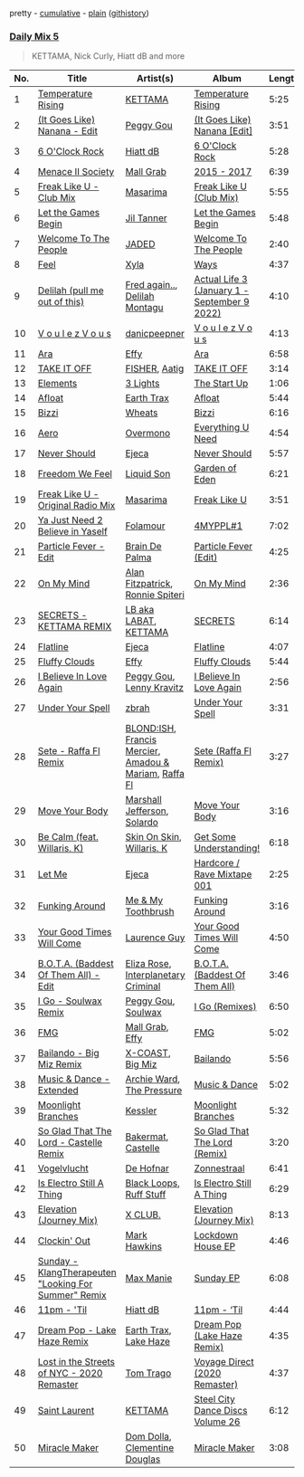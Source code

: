 pretty - [cumulative](/playlists/cumulative/Daily%20Mix%205.md) - [plain](/playlists/plain/37i9dQZF1E36TO0q54WsJv) ([githistory](https://github.githistory.xyz/vitokorn/spotify-playlist-archive/blob/master/playlists/plain/37i9dQZF1E36TO0q54WsJv))

### [Daily Mix 5](https://open.spotify.com/playlist/37i9dQZF1E36TO0q54WsJv)

> KETTAMA, Nick Curly, Hiatt dB and more

| No. | Title | Artist(s) | Album | Length |
|---|---|---|---|---|
| 1 | [Temperature Rising](https://open.spotify.com/track/4EW9Hl30Iw95lNGvbDL4IP) | [KETTAMA](https://open.spotify.com/artist/3an9rnsXKPCAMlZgH4A0n4) | [Temperature Rising](https://open.spotify.com/album/27S4DidEe5USscAQN0QVrR) | 5:25 |
| 2 | [(It Goes Like) Nanana - Edit](https://open.spotify.com/track/23RoR84KodL5HWvUTneQ1w) | [Peggy Gou](https://open.spotify.com/artist/2mLA48B366zkELXYx7hcDN) | [(It Goes Like) Nanana [Edit]](https://open.spotify.com/album/2LVDNOUUy2g8517ZEtQIcK) | 3:51 |
| 3 | [6 O'Clock Rock](https://open.spotify.com/track/5uCcdziv0jyiP3TJvxvOEZ) | [Hiatt dB](https://open.spotify.com/artist/1RXNxRPv6J0qoUePp8mjZl) | [6 O'Clock Rock](https://open.spotify.com/album/5DQqOSr4LLpDDKjonOK2zf) | 5:28 |
| 4 | [Menace II Society](https://open.spotify.com/track/7p4Z5K2sJOGkqcUh0dm254) | [Mall Grab](https://open.spotify.com/artist/7yF6JnFPDzgml2Ytkyl5D7) | [2015 - 2017](https://open.spotify.com/album/5aqiSYD4CoXgKW7p7mUNex) | 6:39 |
| 5 | [Freak Like U - Club Mix](https://open.spotify.com/track/4Sv8UfMtBHBzR6n0yOlApc) | [Masarima](https://open.spotify.com/artist/1F8ENasYTdkuSb54ymSEjL) | [Freak Like U (Club Mix)](https://open.spotify.com/album/343AqAEz0Y1UncCPNpo9ZN) | 5:55 |
| 6 | [Let the Games Begin](https://open.spotify.com/track/7lKOrMhonHXZEEImIMqfn3) | [Jil Tanner](https://open.spotify.com/artist/6S9C7LP9TXbeJhoV18RmEK) | [Let the Games Begin](https://open.spotify.com/album/1hBil9bmdI7hDDF2T5xo4w) | 5:48 |
| 7 | [Welcome To The People](https://open.spotify.com/track/4O3APpGNhOldqDsPF8IaS5) | [JADED](https://open.spotify.com/artist/6tCJN1fQNdFCEaOa8Da9Wf) | [Welcome To The People](https://open.spotify.com/album/7HZzmPZE3gKxhzVaIJ11KF) | 2:40 |
| 8 | [Feel](https://open.spotify.com/track/19sCGOTZKnlb5XPbBklcQz) | [Xyla](https://open.spotify.com/artist/7CmkZcKpESltjho1LZJgnb) | [Ways](https://open.spotify.com/album/4dqk5qdk4iH4uI59t2uCZH) | 4:37 |
| 9 | [Delilah (pull me out of this)](https://open.spotify.com/track/5w9upngVRHNjdZcRC7Xxr2) | [Fred again..](https://open.spotify.com/artist/4oLeXFyACqeem2VImYeBFe), [Delilah Montagu](https://open.spotify.com/artist/3WtrH1zNpzoPSz6XpwCh6y) | [Actual Life 3 (January 1 - September 9 2022)](https://open.spotify.com/album/5q2iMctlDvEMYVIawF6Vop) | 4:10 |
| 10 | [V o u l e z V o u s](https://open.spotify.com/track/2t7yvGrJphjo5yyVISHDGf) | [danicpeepner](https://open.spotify.com/artist/4ol7o2NC4NYIyJHj9RcGNz) | [V o u l e z V o u s](https://open.spotify.com/album/4I8S2l1QExsebjNix5XdNb) | 4:13 |
| 11 | [Ara](https://open.spotify.com/track/1vBq4R33h3SQCfASjQjkKs) | [Effy](https://open.spotify.com/artist/19SX00qkAvpVQroAka9GI0) | [Ara](https://open.spotify.com/album/57JfNnhjbkDe8yzKnFDtRp) | 6:58 |
| 12 | [TAKE IT OFF](https://open.spotify.com/track/7zp9FOU4cjFdGN1zdWTvcB) | [FISHER](https://open.spotify.com/artist/1VJ0briNOlXRtJUAzoUJdt), [Aatig](https://open.spotify.com/artist/21OabQwzpxuFNxp7p781Ao) | [TAKE IT OFF](https://open.spotify.com/album/29p3XedLUbGNxK7aje4WPW) | 3:14 |
| 13 | [Elements](https://open.spotify.com/track/7ImJJuXiCRxlzcKpFdtD4Y) | [3 Lights](https://open.spotify.com/artist/6IL4Vf8rT98yP8sf51wc6p) | [The Start Up](https://open.spotify.com/album/1CMYsf9DMutfN1qaba23CH) | 1:06 |
| 14 | [Afloat](https://open.spotify.com/track/0qvwjHLBdJuqWD6lN6EwWW) | [Earth Trax](https://open.spotify.com/artist/2aIG9sDL3yGi38BST8RNmQ) | [Afloat](https://open.spotify.com/album/4ohZD7fM3EyhSqKjXm686w) | 5:44 |
| 15 | [Bizzi](https://open.spotify.com/track/6daxLoDaCoSNR5fd2fRcHh) | [Wheats](https://open.spotify.com/artist/68O83ss9GHwRVDaJhpCQHF) | [Bizzi](https://open.spotify.com/album/2eRdbIVUB1WoLQ5qjc6vcE) | 6:16 |
| 16 | [Aero](https://open.spotify.com/track/2VGalaDZipqpYbXmCyAeik) | [Overmono](https://open.spotify.com/artist/01PnN11ovfen6xUOHfNpn3) | [Everything U Need](https://open.spotify.com/album/51Pol28HI3O8QNCJOhQnAt) | 4:54 |
| 17 | [Never Should](https://open.spotify.com/track/3j1ZDIBCys0Io9QgY3Nb6p) | [Ejeca](https://open.spotify.com/artist/0tSC9Vot7WlR1MsLBqQ9HX) | [Never Should](https://open.spotify.com/album/65iOuCf71IfBZUEh6pV4mR) | 5:57 |
| 18 | [Freedom We Feel](https://open.spotify.com/track/73PsrPmO13cBPDnQBesyCK) | [Liquid Son](https://open.spotify.com/artist/1pGV6a7y7ToBSQ3DFhxEuI) | [Garden of Eden](https://open.spotify.com/album/5BZ86SQECbh3srF2fNfawH) | 6:21 |
| 19 | [Freak Like U - Original Radio Mix](https://open.spotify.com/track/0Mnc17uZJ857pNeK08RxPL) | [Masarima](https://open.spotify.com/artist/1F8ENasYTdkuSb54ymSEjL) | [Freak Like U](https://open.spotify.com/album/6M52wCpANtCn32jGgIGh4y) | 3:51 |
| 20 | [Ya Just Need 2 Believe in Yaself](https://open.spotify.com/track/3u1hU4L9HLGBjcj1nQekIv) | [Folamour](https://open.spotify.com/artist/6pJY5At9SiMpAOBrw9YosS) | [4MYPPL#1](https://open.spotify.com/album/3jHf5zZ8d5MQg03YyfTa2I) | 7:02 |
| 21 | [Particle Fever - Edit](https://open.spotify.com/track/0z8SNdvi377J0Nw3jxS1FO) | [Brain De Palma](https://open.spotify.com/artist/44VVWk4YFJFoiv7oRNt5wO) | [Particle Fever (Edit)](https://open.spotify.com/album/1cE1Q1gpMooABbT72myxud) | 4:25 |
| 22 | [On My Mind](https://open.spotify.com/track/1LwyEZ5WyZDMmTFmdCimyz) | [Alan Fitzpatrick](https://open.spotify.com/artist/40JyDxGqtYSowWYT2jaive), [Ronnie Spiteri](https://open.spotify.com/artist/7tH1Y2LeCe2LUxvru8y7Df) | [On My Mind](https://open.spotify.com/album/5vjzp6RghNXPAQhGh6fRbz) | 2:36 |
| 23 | [SECRETS - KETTAMA REMIX](https://open.spotify.com/track/6B5KK6M9IiM8FLglGrCMLE) | [LB aka LABAT](https://open.spotify.com/artist/02fHczhlgEBCCjzjsNvJAh), [KETTAMA](https://open.spotify.com/artist/3an9rnsXKPCAMlZgH4A0n4) | [SECRETS](https://open.spotify.com/album/2BzKpqPvd55IN3LZkENYaT) | 6:14 |
| 24 | [Flatline](https://open.spotify.com/track/1qeSZD2hBkOqwD9e5jcTYa) | [Ejeca](https://open.spotify.com/artist/0tSC9Vot7WlR1MsLBqQ9HX) | [Flatline](https://open.spotify.com/album/4QC9zFbjafJ8MtPj7m2b6e) | 4:07 |
| 25 | [Fluffy Clouds](https://open.spotify.com/track/46An1qrp2NBF7rP8CgmnpK) | [Effy](https://open.spotify.com/artist/19SX00qkAvpVQroAka9GI0) | [Fluffy Clouds](https://open.spotify.com/album/3dWZLsrLsh8gcbnekWIg7H) | 5:44 |
| 26 | [I Believe In Love Again](https://open.spotify.com/track/4fZ9WECee9p7FEWOUP03jD) | [Peggy Gou](https://open.spotify.com/artist/2mLA48B366zkELXYx7hcDN), [Lenny Kravitz](https://open.spotify.com/artist/5gznATMVO85ZcLTkE9ULU7) | [I Believe In Love Again](https://open.spotify.com/album/4j8paHpWXq0sgm5jcWl84R) | 2:56 |
| 27 | [Under Your Spell](https://open.spotify.com/track/7qGevtlApkjeNUgyh8ZsMT) | [zbrah](https://open.spotify.com/artist/6ZL3Y3Aes0BAYQRKAXffJx) | [Under Your Spell](https://open.spotify.com/album/2cjl9Vq08F2Cf1wYpuGsFw) | 3:31 |
| 28 | [Sete - Raffa Fl Remix](https://open.spotify.com/track/620l7rrSQBakqFk9QGeh46) | [BLOND:ISH](https://open.spotify.com/artist/6zsJjoCtL1WByG0VsuFWzR), [Francis Mercier](https://open.spotify.com/artist/44qAhQu52dYKcHOFQd3esf), [Amadou & Mariam](https://open.spotify.com/artist/3KH7WsR2JZQ94Ik8SyabU6), [Raffa Fl](https://open.spotify.com/artist/0j4dGWeyGGE4GvrAzdZIZ5) | [Sete (Raffa Fl Remix)](https://open.spotify.com/album/2UKaGqkcpfEWR7JjPBImz4) | 3:27 |
| 29 | [Move Your Body](https://open.spotify.com/track/3OrcEhLzxv1YX597jGjEI7) | [Marshall Jefferson](https://open.spotify.com/artist/2Di8r9df6xjyj6CVOqbGVz), [Solardo](https://open.spotify.com/artist/0oO1IaDOBSeI96HbnCa5pZ) | [Move Your Body](https://open.spotify.com/album/3wXxLmmbbiQn8ndz1L2Wxo) | 3:16 |
| 30 | [Be Calm (feat. Willaris. K)](https://open.spotify.com/track/2jTWGuVEe9H9bjUWbcQFwW) | [Skin On Skin](https://open.spotify.com/artist/5mnxMXIM6BNhVVTXnBatKa), [Willaris. K](https://open.spotify.com/artist/6ZHeg2Op5ZkNppXbNLSglj) | [Get Some Understanding!](https://open.spotify.com/album/4jXd7wZ9cudQSlRiinNyD6) | 6:18 |
| 31 | [Let Me](https://open.spotify.com/track/4ccFlJTXL6aBG4XLz9Sbnz) | [Ejeca](https://open.spotify.com/artist/0tSC9Vot7WlR1MsLBqQ9HX) | [Hardcore / Rave Mixtape 001](https://open.spotify.com/album/6i1UgV4xgOQV7mniCKGV4D) | 2:25 |
| 32 | [Funking Around](https://open.spotify.com/track/2glRwrbsXM6p1AW1UESGtS) | [Me & My Toothbrush](https://open.spotify.com/artist/5X83BYTRaFGSoKLknnIpWz) | [Funking Around](https://open.spotify.com/album/3S9gZfxDUgiJiCzOwArTkU) | 3:16 |
| 33 | [Your Good Times Will Come](https://open.spotify.com/track/3g5oI7fJYh9NaQMQ5x4ItH) | [Laurence Guy](https://open.spotify.com/artist/1PTEiCpkzNkLNgMi1LL8JR) | [Your Good Times Will Come](https://open.spotify.com/album/1ZhTIMvd5OlrytEfwekpUR) | 4:50 |
| 34 | [B.O.T.A. (Baddest Of Them All) - Edit](https://open.spotify.com/track/39JofJHEtg8I4fSyo7Imft) | [Eliza Rose](https://open.spotify.com/artist/4XC335ouK6pXyq4QiIb8bP), [Interplanetary Criminal](https://open.spotify.com/artist/6uJ51uV5rYzu1MJkC4CceI) | [B.O.T.A. (Baddest Of Them All)](https://open.spotify.com/album/2lQgd3Svp1ZWAzZPLobAPK) | 3:46 |
| 35 | [I Go - Soulwax Remix](https://open.spotify.com/track/3PQyUWqndc51vb1JYrqxuC) | [Peggy Gou](https://open.spotify.com/artist/2mLA48B366zkELXYx7hcDN), [Soulwax](https://open.spotify.com/artist/43mWhBXSflupNLuNjM5vff) | [I Go (Remixes)](https://open.spotify.com/album/5ROthns2NsZzi0cx6o0vcs) | 6:50 |
| 36 | [FMG](https://open.spotify.com/track/6V0jTE6VUCNEpjAnBZsETd) | [Mall Grab](https://open.spotify.com/artist/7yF6JnFPDzgml2Ytkyl5D7), [Effy](https://open.spotify.com/artist/19SX00qkAvpVQroAka9GI0) | [FMG](https://open.spotify.com/album/5GvL4R0Zyprt77oUx6ec0b) | 5:02 |
| 37 | [Bailando - Big Miz Remix](https://open.spotify.com/track/4SkWJvq0vyPSqpITFCjyeV) | [X-COAST](https://open.spotify.com/artist/5QUHrSea6F2nhn9veAq4wQ), [Big Miz](https://open.spotify.com/artist/16bJAXH14R42AnpN0FtaQo) | [Bailando](https://open.spotify.com/album/2n43q4hxQSZIisZ8KEVVzP) | 5:56 |
| 38 | [Music & Dance - Extended](https://open.spotify.com/track/32lJjhRCRcj7P457ocx0JH) | [Archie Ward](https://open.spotify.com/artist/18KynPUlZ6UHjikJs1uDaA), [The Pressure](https://open.spotify.com/artist/2VtyXxK4nmVyMRWrcJf8wN) | [Music & Dance](https://open.spotify.com/album/06wzP8xYLBkuxLWSkCtpaM) | 5:02 |
| 39 | [Moonlight Branches](https://open.spotify.com/track/1vix6YVpdY98myRMBH5uVr) | [Kessler](https://open.spotify.com/artist/3p0aq3vKGFP6N7rDc0UhJC) | [Moonlight Branches](https://open.spotify.com/album/4afaUEqpJ67lnKrmdJ4Fw8) | 5:32 |
| 40 | [So Glad That The Lord - Castelle Remix](https://open.spotify.com/track/63JOLINOPIn8iq7bBwFyuG) | [Bakermat](https://open.spotify.com/artist/3MyFDtqB80WZvbtCZRsekM), [Castelle](https://open.spotify.com/artist/4EDL1aHoT46jRLUjubeVNM) | [So Glad That The Lord (Remix)](https://open.spotify.com/album/5zRku9MdsuRukk3VkyfZuy) | 3:20 |
| 41 | [Vogelvlucht](https://open.spotify.com/track/5CeTuypSIJIOq0nUs4uhBh) | [De Hofnar](https://open.spotify.com/artist/1LFGVkNRmXz8jIkyPjaGNL) | [Zonnestraal](https://open.spotify.com/album/1ZA146RN2Cu9HCpDk8PpQK) | 6:41 |
| 42 | [Is Electro Still A Thing](https://open.spotify.com/track/2V2CRsNTYky2SO2C5G6rkX) | [Black Loops](https://open.spotify.com/artist/6AwGe2F49hD3ANXvmOwqQB), [Ruff Stuff](https://open.spotify.com/artist/2b0RuGsc46tbjAwZMWnJJm) | [Is Electro Still A Thing](https://open.spotify.com/album/4hCLKJXTMOYTWAdXRHYUIo) | 6:29 |
| 43 | [Elevation (Journey Mix)](https://open.spotify.com/track/14JxnZUBEvefSibDd8gcjt) | [X CLUB.](https://open.spotify.com/artist/4CYPaFp9yDrNduNptv0DPQ) | [Elevation (Journey Mix)](https://open.spotify.com/album/6RJcQYpgUbTZEA3w0Hrn8n) | 8:13 |
| 44 | [Clockin' Out](https://open.spotify.com/track/4B9bRNDgWoDVRgrJvEKAS6) | [Mark Hawkins](https://open.spotify.com/artist/6BDLwOIauGwERNYxaOciyq) | [Lockdown House EP](https://open.spotify.com/album/1l02YoPu1BohbfgN2BhkOJ) | 4:46 |
| 45 | [Sunday - KlangTherapeuten "Looking For Summer" Remix](https://open.spotify.com/track/3YcAw0Uc94mb7n8DHMFWRa) | [Max Manie](https://open.spotify.com/artist/0esUZwk3FcZiAH1fXa66dU) | [Sunday EP](https://open.spotify.com/album/7D2sQ7G0waCT2JuWSkuD8m) | 6:08 |
| 46 | [11pm - 'Til](https://open.spotify.com/track/00Ua9uinMpYGCsffw6Xunj) | [Hiatt dB](https://open.spotify.com/artist/1RXNxRPv6J0qoUePp8mjZl) | [11pm - ‘Til](https://open.spotify.com/album/55HXqxrGENlz6oea7XiEKb) | 4:44 |
| 47 | [Dream Pop - Lake Haze Remix](https://open.spotify.com/track/1AzsZGfPr6xPbTP3QK8Uqi) | [Earth Trax](https://open.spotify.com/artist/2aIG9sDL3yGi38BST8RNmQ), [Lake Haze](https://open.spotify.com/artist/2MtRL570s7Y5I9BOVPN9cN) | [Dream Pop (Lake Haze Remix)](https://open.spotify.com/album/4aqewghqLZRz1Q0PjWSMSt) | 4:35 |
| 48 | [Lost in the Streets of NYC - 2020 Remaster](https://open.spotify.com/track/7sCHLirrIq2Ap5UfL8gbZ9) | [Tom Trago](https://open.spotify.com/artist/2vUpX2Zq1DBdCHuoEnmzkK) | [Voyage Direct (2020 Remaster)](https://open.spotify.com/album/6oiM1TCgVPIIr6UHym5eN7) | 4:37 |
| 49 | [Saint Laurent](https://open.spotify.com/track/5OgqVZN1rvrgAwVRUeKfV2) | [KETTAMA](https://open.spotify.com/artist/3an9rnsXKPCAMlZgH4A0n4) | [Steel City Dance Discs Volume 26](https://open.spotify.com/album/0jr9JA5xqnDWwua5iIAzoE) | 6:12 |
| 50 | [Miracle Maker](https://open.spotify.com/track/6txvQu0zUbiqG24A8XMLnK) | [Dom Dolla](https://open.spotify.com/artist/205i7E8fNVfojowcQSfK9m), [Clementine Douglas](https://open.spotify.com/artist/4DWuml4Jf6K81b5rAPwMb6) | [Miracle Maker](https://open.spotify.com/album/3yQSxYbAj2jrwAx7W7MIAU) | 3:08 |